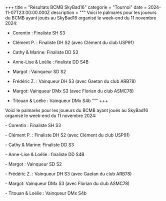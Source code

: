 +++
title = "Résultats BCMB SkyBad16"
categorie = "Tournoi"
date = 2024-11-07T23:00:00.000Z
description = """
Voici le palmarès pour les joueurs du BCMB ayant joués au SkyBad16 organisé le week-end du 11 novembre 2024:
- Corentin : Finaliste SH S3
- Clément P. : Finaliste DH S2 (avec Clément du club USP91)
- Cathy & Marine: Finaliste DD S3
- Anne-Lise & Loélie :  finaliste DD S4B

- Margot : Vainqueur SD S2
- Frédéric Z. : Vainqueur DH S3 (avec Gaetan du  club ARB78)
- Margot: Vainqueur DMx S3 (avec Florian du club ASMC78)
- Titouan & Loélie : Vainqueur DMx S4b
"""
+++

Voici le palmarès pour les joueurs du BCMB ayant joués au SkyBad16 organisé le week-end du 11 novembre 2024:

\- Corentin : Finaliste SH S3

\- Clément P. : Finaliste DH S2 (avec Clément du club USP91)

\- Cathy & Marine: Finaliste DD S3

\- Anne-Lise & Loélie :  finaliste DD S4B

\- Margot : Vainqueur SD S2

\- Frédéric Z. : Vainqueur DH S3 (avec Gaetan du  club ARB78)

\- Margot: Vainqueur DMx S3 (avec Florian du club ASMC78)

\- Titouan & Loélie : Vainqueur DMx S4b
